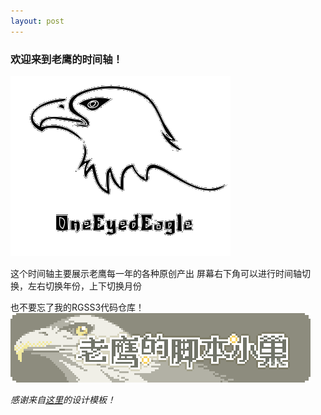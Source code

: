 ```yaml
---
layout: post
---
```


### 欢迎来到老鹰的时间轴！

![](images/logo_eagle.png)

这个时间轴主要展示老鹰每一年的各种原创产出
屏幕右下角可以进行时间轴切换，左右切换年份，上下切换月份

也不要忘了我的RGSS3代码仓库！
![](images/sig_repo_rgss3.png)

*感谢来自[这里](https://github.com/deepidea/web-presentation)的设计模板！*

